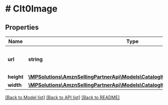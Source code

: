 # # CIt0Image

## Properties

Name | Type | Description | Notes
------------ | ------------- | ------------- | -------------
**url** | **string** | The image URL attribute of the item. | [optional]
**height** | [**\MPSolutions\AmznSellingPartnerApi\Models\CatalogItemsV0\CIt0DecimalWithUnits**](CIt0DecimalWithUnits.md) |  | [optional]
**width** | [**\MPSolutions\AmznSellingPartnerApi\Models\CatalogItemsV0\CIt0DecimalWithUnits**](CIt0DecimalWithUnits.md) |  | [optional]

[[Back to Model list]](../../README.md#models) [[Back to API list]](../../README.md#endpoints) [[Back to README]](../../README.md)

